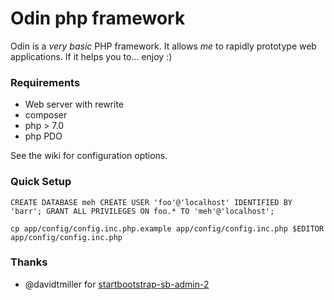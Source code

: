 Odin php framework
====

Odin is a *very basic* PHP framework. 
It allows _*me*_ to rapidly prototype web applications. 
If it helps you to... enjoy :)


### Requirements

* Web server with rewrite
* composer
* php > 7.0 
* php PDO

See the wiki for configuration options.

### Quick Setup

``
CREATE DATABASE meh
CREATE USER 'foo'@'localhost' IDENTIFIED BY 'barr';
GRANT ALL PRIVILEGES ON foo.* TO 'meh'@'localhost';
``

``cp app/config/config.inc.php.example app/config/config.inc.php
$EDITOR app/config/config.inc.php
``

### Thanks

* @davidtmiller for [startbootstrap-sb-admin-2](https://github.com/BlackrockDigital/startbootstrap-sb-admin-2)
